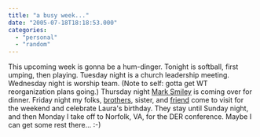 ```yaml
---
title: "a busy week..."
date: "2005-07-18T18:18:53.000"
categories: 
  - "personal"
  - "random"
---
```


This upcoming week is gonna be a hum-dinger. Tonight is softball, first umping, then playing. Tuesday night is a church leadership meeting. Wednesday night is worship team. (Note to self: gotta get WT reorganization plans going.) Thursday night [Mark Smiley](http://www.virtualsmiley.net) is coming over for dinner. Friday night my folks, [brot](http://www.xanga.com/StAndrean)[hers](http://www.xanga.com/hubbs86), sister, and [friend](http://www.xanga.com/amburgler7) come to visit for the weekend and celebrate Laura's birthday. They stay until Sunday night, and then Monday I take off to Norfolk, VA, for the DER conference. Maybe I can get some rest there... :-)
